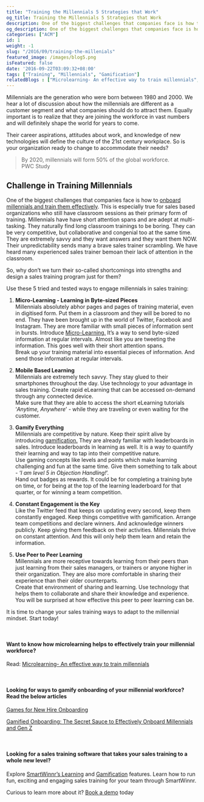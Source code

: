 ```yaml
---
title: "Training the Millennials 5 Strategies that Work"
og_title: Training the Millennials 5 Strategies that Work
description: One of the biggest challenges that companies face is how to onboard millennials and train them effectively. This is especially true for sales based organizations who still have classroom sessions as their primary form of training. Read about effective mechanisms that help to train millenials
og_description: One of the biggest challenges that companies face is how to onboard millennials and train them effectively. This is especially true for sales based organizations who still have classroom sessions as their primary form of training. Read about effective mechanisms that help to train millenials
categories: ["ACM"]
id: 1
weight: -1
slug: "/2016/09/training-the-millenials"
featured_image: /images/blog5.png
isFeatured: false
date: '2016-09-22T03:09:32+08:00'
tags: ["Training", "Millennials", "Gamification"]
relatedBlogs : ["Microlearning- An effective way to train millennials", "5 Strategies to Reduce Ramp-up Time for Your New Sales Recruits", "Ramp-up your New Hire by Using Pre-boarding Activities"]
---
```



Millennials are the generation who were born between 1980 and 2000. We hear a lot of discussion about how the millennials are different as a customer segment and what companies should do to attract them. Equally important is to realize that they are joining the workforce in vast numbers and will definitely shape the world for years to come.

Their career aspirations, attitudes about work, and knowledge of new technologies will define the culture of the 21st century workplace. So is your organization ready to change to accommodate their needs?  

> By 2020, millennials will form 50% of the global workforce.  
> PWC Study

## Challenge in Training Millennials

One of the biggest challenges that companies face is how to <a href="https://www.smartwinnr.com/post/gamified-onboarding-the-secret-sauce-to-effectively-onboard-millennials-and-gen-z/" class="ml_custom_link" target="_blank">onboard millennials and train them effectively</a>. This is especially true for sales based organizations who still have classroom sessions as their primary form of training. Millennials have have short attention spans and are adept at multi-tasking. They naturally find long classroom trainings to be boring. They can be very competitive, but collaborative and congenial too at the same time. They are extremely savvy and they want answers and they want them NOW. Their unpredictability sends many a brave sales trainer scrambling. We have heard many experienced sales trainer bemoan their lack of attention in the classroom.

So, why don’t we turn their so-called shortcomings into strengths and design a sales training program just for them?

Use these 5 tried and tested ways to engage millennials in sales training:

  1.  **Micro-Learning - Learning in Byte-sized Pieces**  
  Millennials absolutely abhor pages and pages of training material, even in digitised form. Put them in a classroom and they will be bored to no end. They have been brought up in the world of Twitter, Facebook and Instagram. They are more familiar with small pieces of information sent in bursts. Introduce <a href="https://smartwinnr.com/post/microlearning-an-effective-way-to-train-millennials/" class="ml_custom_link" target="_blank">Micro-Learning.</a> It’s a way to send byte-sized information at regular intervals. Almost like you are tweeting the information. This goes well with their short attention spans.  
  Break up your training material into essential pieces of information. And send those information at regular intervals.

  2.  **Mobile Based Learning**  
  Millennials are extremely tech savvy. They stay glued to their smartphones throughout the day. Use technology to your advantage in sales training. Create rapid eLearning that can be accessed on-demand through any connected device.  
  Make sure that they are able to access the short eLearning tutorials ‘_Anytime, Anywhere_’ - while they are traveling or even waiting for the customer.

  3.  **Gamify Everything**  
  Millennials are competitive by nature. Keep their spirit alive by introducing <a href="https://smartwinnr.com/post/psychology-of-sales-gamification/" class="ml_custom_link" target="_blank">gamification.</a> They are already familiar with leaderboards in sales. Introduce leaderboards in learning as well. It is a way to quantify their learning and way to tap into their competitive nature.  
  Use gaming concepts like levels and points which make learning challenging and fun at the same time. Give them something to talk about - ‘_I am level 5 in Objection Handling!_’.  
  Hand out badges as rewards. It could be for completing a training byte on time, or for being at the top of the learning leaderboard for that quarter, or for winning a team competition.

  4.  **Constant Engagement is the Key**  
  Like the Twitter feed that keeps on updating every second, keep them constantly engaged. Keep things competitive with gamification. Arrange team competitions and declare winners. And acknowledge winners publicly. Keep giving them feedback on their activities. Millennials thrive on constant attention. And this will only help them learn and retain the information.

  5.  **Use Peer to Peer Learning**  
  Millennials are more receptive towards learning from their peers than just learning from their sales managers, or trainers or anyone higher in their organization. They are also more comfortable in sharing their experience than their older counterparts.  
  Create that environment of sharing and learning. Use technology that helps them to collaborate and share their knowledge and experience. You will be surprised at how effective this peer to peer learning can be.

It is time to change your sales training ways to adapt to the millennial mindset. Start today!

<br>

#### **Want to know how microlearning helps to effectively train your millennial workforce?**

Read: <a href="https://smartwinnr.com/post/microlearning-an-effective-way-to-train-millennials/" class="ml_custom_link" target="_blank">Microlearning- An effective way to train millennials</a>

<br>

#### **Looking for ways to gamify onboarding of your millennial workforce? Read the below articles**

<a href="https://smartwinnr.com/post/games-for-new-hire-onboarding/" class="ml_custom_link" target="_blank">Games for New Hire Onboarding</a>

<a href="https://smartwinnr.com/post/gamified-onboarding-the-secret-sauce-to-effectively-onboard-millennials-and-gen-z/" class="ml_custom_link" target="_blank">Gamified Onboarding: The Secret Sauce to Effectively Onboard Millennials and Gen Z</a>

<br>

#### **Looking for a sales training software that takes your sales training to a whole new level?**

Explore <a href="https://www.smartwinnr.com/product/targeted-learning/" class="ml_custom_link" target="_blank">SmartWinnr’s Learning</a> and <a href="https://www.smartwinnr.com/product/gamification/" class="ml_custom_link" target="_blank">Gamification</a> features. Learn how to run fun, exciting and engaging sales training for your team through SmartWinnr.

Curious to learn more about it? <a href="https://www.smartwinnr.com/request-demo/" class="ml_custom_link" target="_blank">Book a demo</a> today